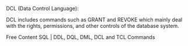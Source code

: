 DCL (Data Control Language):

DCL includes commands such as GRANT and REVOKE which mainly deal with the rights, permissions, and other controls of the database system.

<ResourceGroupTitle>Free Content</ResourceGroupTitle>
<BadgeLink colorScheme='yellow' badgeText='Read' href='https://www.geeksforgeeks.org/sql-ddl-dql-dml-dcl-tcl-commands/'>SQL | DDL, DQL, DML, DCL and TCL Commands</BadgeLink>
